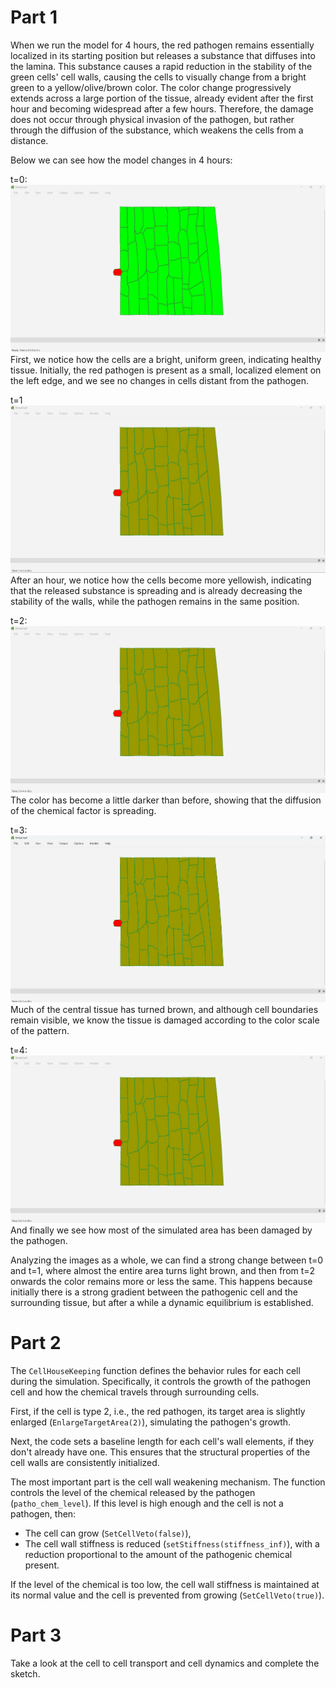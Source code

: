 # Part 1
When we run the model for 4 hours, the red pathogen remains essentially localized in its starting position but releases a substance that diffuses into the lamina. This substance causes a rapid reduction in the stability of the green cells' cell walls, causing the cells to visually change from a bright green to a yellow/olive/brown color. The color change progressively extends across a large portion of the tissue, already evident after the first hour and becoming widespread after a few hours. Therefore, the damage does not occur through physical invasion of the pathogen, but rather through the diffusion of the substance, which weakens the cells from a distance.

Below we can see how the model changes in 4 hours:

t=0:
![Alt text](time0.png)
First, we notice how the cells are a bright, uniform green, indicating healthy tissue. Initially, the red pathogen is present as a small, localized element on the left edge, and we see no changes in cells distant from the pathogen.

t=1
![Alt text](time1.png)
After an hour, we notice how the cells become more yellowish, indicating that the released substance is spreading and is already decreasing the stability of the walls, while the pathogen remains in the same position.

t=2:
![Alt text](time2.png)
The color has become a little darker than before, showing that the diffusion of the chemical factor is spreading.

t=3:
![Alt text](time3.png)
Much of the central tissue has turned brown, and although cell boundaries remain visible, we know the tissue is damaged according to the color scale of the pattern.

t=4:
![Alt text](time4.png)
And finally we see how most of the simulated area has been damaged by the pathogen.

Analyzing the images as a whole, we can find a strong change between t=0 and t=1, where almost the entire area turns light brown, and then from t=2 onwards the color remains more or less the same. This happens because initially there is a strong gradient between the pathogenic cell and the surrounding tissue, but after a while a dynamic equilibrium is established.

# Part 2

The `CellHouseKeeping` function defines the behavior rules for each cell during the simulation. Specifically, it controls the growth of the pathogen cell and how the chemical travels through surrounding cells.

First, if the cell is type 2, i.e., the red pathogen, its target area is slightly enlarged (`EnlargeTargetArea(2)`), simulating the pathogen's growth.

Next, the code sets a baseline length for each cell's wall elements, if they don't already have one. This ensures that the structural properties of the cell walls are consistently initialized.

The most important part is the cell wall weakening mechanism. The function controls the level of the chemical released by the pathogen (`patho_chem_level`). If this level is high enough and the cell is not a pathogen, then:

- The cell can grow (`SetCellVeto(false)`),
- The cell wall stiffness is reduced (`setStiffness(stiffness_inf)`), with a reduction proportional to the amount of the pathogenic chemical present.

If the level of the chemical is too low, the cell wall stiffness is maintained at its normal value and the cell is prevented from growing (`SetCellVeto(true)`).

# Part 3

 Take a look at the cell to cell transport and cell dynamics and complete the sketch.


